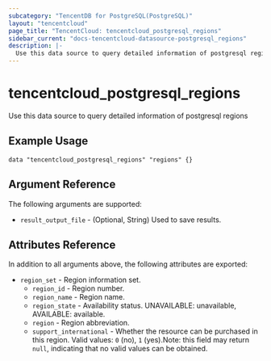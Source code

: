```yaml
---
subcategory: "TencentDB for PostgreSQL(PostgreSQL)"
layout: "tencentcloud"
page_title: "TencentCloud: tencentcloud_postgresql_regions"
sidebar_current: "docs-tencentcloud-datasource-postgresql_regions"
description: |-
  Use this data source to query detailed information of postgresql regions
---
```


# tencentcloud_postgresql_regions

Use this data source to query detailed information of postgresql regions

## Example Usage

```hcl
data "tencentcloud_postgresql_regions" "regions" {}
```

## Argument Reference

The following arguments are supported:

* `result_output_file` - (Optional, String) Used to save results.

## Attributes Reference

In addition to all arguments above, the following attributes are exported:

* `region_set` - Region information set.
  * `region_id` - Region number.
  * `region_name` - Region name.
  * `region_state` - Availability status. UNAVAILABLE: unavailable, AVAILABLE: available.
  * `region` - Region abbreviation.
  * `support_international` - Whether the resource can be purchased in this region. Valid values: `0` (no), `1` (yes).Note: this field may return `null`, indicating that no valid values can be obtained.



